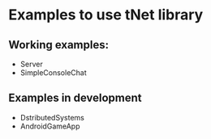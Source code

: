 # Examples to use tNet library


## Working examples:
* Server
* SimpleConsoleChat


## Examples in development
* DstributedSystems
* AndroidGameApp
